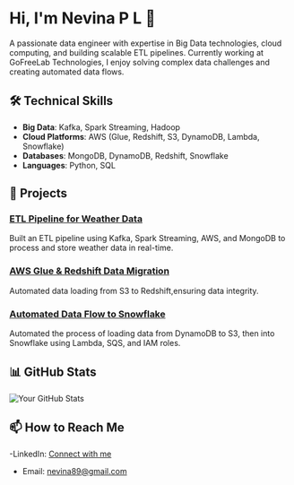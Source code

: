 # Hi, I'm Nevina P L 👋

A passionate data engineer with expertise in Big Data technologies, cloud computing, and building scalable ETL pipelines. Currently working at GoFreeLab Technologies, I enjoy solving complex data challenges and creating automated data flows.



## 🛠️ Technical Skills
- **Big Data**: Kafka, Spark Streaming, Hadoop
- **Cloud Platforms**: AWS (Glue, Redshift, S3, DynamoDB, Lambda, Snowflake)
- **Databases**: MongoDB, DynamoDB, Redshift, Snowflake
- **Languages**: Python, SQL


## 💼 Projects
### [ETL Pipeline for Weather Data](https://github.com/username/weather-etl)
Built an ETL pipeline using Kafka, Spark Streaming, AWS, and MongoDB to process and store weather data in real-time.

### [AWS Glue & Redshift Data Migration](https://github.com/username/snowflake-pipeline)
Automated data loading from S3 to Redshift,ensuring data integrity.

### [Automated Data Flow to Snowflake](https://github.com/username/snowflake-pipeline)
Automated the process of loading data from DynamoDB to S3, then into Snowflake using Lambda, SQS, and IAM roles.

## 📊 GitHub Stats

![Your GitHub Stats](https://github-readme-stats.vercel.app/api?username=yourusername&show_icons=true&theme=radical)

## 📫 How to Reach Me
-LinkedIn: [Connect with me](www.linkedin.com/in/nevina-pl-11d89y)
- Email: [nevina89@gmail.com](mailto:youremail@example.com)

